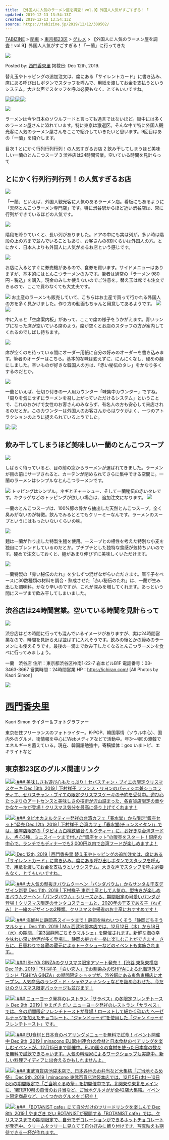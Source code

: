 ```yaml
---
title: 【外国人に人気のラーメン屋を調査！vol.9】外国人人気がすごすぎる！「
updated: 2019-12-13 13:54:13Z
created: 2019-12-13 13:54:13Z
source: https://tabizine.jp/2019/12/12/309502/
---
```


 [TABIZINE](https://tabizine.jp) > [関東](https://tabizine.jp/kanto/) > [東京都23区](https://tabizine.jp/kanto/tokyo/) > [グルメ](https://tabizine.jp/kanto/tokyo/tokyo-gourmet/) > 【外国人に人気のラーメン屋を調査！vol.9】外国人人気がすごすぎる！「一蘭」に行ってきた

![](https://tabizine.jp/wp-content/ps_profile_image/278/tbzn170301-thumbnail.jpg)

Posted by: [西門香央里](https://tabizine.jp/author/kaori_simon/)
掲載日: Dec 12th, 2019.

替え玉やトッピングの追加注文は、席にある「サイレントカード」に書き込み、席にある呼び出しボタンでスタッフを呼んで、用紙を渡してお金を支払うというシステム。大きな声でスタッフを呼ぶ必要もなく、とてもいいですね。

 [![](https://tabizine.jp/wp-content/uploads/2018/12/btn_facebook.svg)](http://www.facebook.com/share.php?u=https://tabizine.jp/2019/12/12/309502/)[![](https://tabizine.jp/wp-content/uploads/2018/12/btn_hatena.svg)](http://b.hatena.ne.jp/add?mode=confirm&url=https://tabizine.jp/2019/12/12/309502/)[![](https://tabizine.jp/wp-content/uploads/2018/12/btn_line.svg)](http://line.me/R/msg/text/?%E3%80%90%E5%A4%96%E5%9B%BD%E4%BA%BA%E3%81%AB%E4%BA%BA%E6%B0%97%E3%81%AE%E3%83%A9%E3%83%BC%E3%83%A1%E3%83%B3%E5%B1%8B%E3%82%92%E8%AA%BF%E6%9F%BB%EF%BC%81vol.9%E3%80%91%E5%A4%96%E5%9B%BD%E4%BA%BA%E4%BA%BA%E6%B0%97%E3%81%8C%E3%81%99%E3%81%94%E3%81%99%E3%81%8E%E3%82%8B%EF%BC%81%E3%80%8C%E4%B8%80%E8%98%AD%E3%80%8D%E3%81%AB%E8%A1%8C%E3%81%A3%E3%81%A6%E3%81%8D%E3%81%9F%0D%0Ahttps://tabizine.jp/2019/12/12/309502/)![](https://tabizine.jp/wp-content/uploads/2018/12/btn_comment.svg)

![](https://tabizine.jp/wp-content/uploads/2019/12/309502-11.jpg)

ラーメンは今や日本のソウルフードと言っても過言ではないほど。街中には多くのラーメン屋さんに溢れています。特に東京は激選区。そんな中で特に外国人観光客に人気のラーメン屋さんをここで紹介していきたいと思います。9回目はあの「一蘭」を紹介します。

目次
1 とにかく行列行列行列！の人気すぎるお店
2 飲み干してしまうほど美味しい一蘭のとんこつスープ
3 渋谷店は24時間営業。空いている時間を見計らって

## とにかく行列行列行列！の人気すぎるお店

![](https://tabizine.jp/wp-content/uploads/2019/12/309502-16.jpg)

「一蘭」といえば、外国人観光客に人気のあるラーメン店。看板にもあるように「天然とんこつラーメン専門店」です。特に渋谷駅からほど近い渋谷店は、常に行列ができているほどの人気です。

![](https://tabizine.jp/wp-content/uploads/2019/12/309502-03.jpg)

階段を降りていくと、長い列がありました。ドアの中にも実は列が。多い時は階段の上の方まで並んでいることもあり、お客さんの8割くらいは外国人の方。とにかく、日本人よりも外国人に人気があるお店という感じです。

![](https://tabizine.jp/wp-content/uploads/2019/12/309502-04.jpg)

お店に入るとすぐに券売機があるので、食券を買います。サイドメニューはありますが、基本的にはとんこつラーメンのみです。筆者は通常の「ラーメン 980円・税込」を購入。現金のみしか使えないのでご注意を。替え玉は席でも注文できるので、ここで買わなくても大丈夫です。

![](https://tabizine.jp/wp-content/uploads/2019/12/309502-05.jpg)
お土産のラーメンも販売していて、こちらはお土産で買って行かれる外国人の方を多く見かけました。作り方の動画もちゃんと用意してあるようです。
![](https://tabizine.jp/wp-content/uploads/2019/12/309502-06.jpg)
![](https://tabizine.jp/wp-content/uploads/2019/12/309502-07.jpg)

中に入ると「空席案内板」があって、ここで席の様子をうかがえます。青いランプになった席が空いている席のよう。席が空くとお店のスタッフの方が案内してくれるのでしばし待ちます。

![](https://tabizine.jp/wp-content/uploads/2019/12/309502-08.jpg)

席が空くのを待っている間にオーダー用紙に自分の好みのオーダーを書き込みます。筆者のオーダーはこちら。基本的な味は変えずに、にんにくなし、硬めの麺にしました。辛いものが好きな韓国人の方は、「赤い秘伝のタレ」をかなり多くするのだとか。

![](https://tabizine.jp/wp-content/uploads/2019/12/309502-17.jpg)

一蘭といえば、仕切り付きの一人用カウンター「味集中カウンター」ですね。「周りを気にせずにラーメンを召し上がっていただけるシステム」ということで、これのおかげで女性のお客さんのみならず、有名人の方も安心して来店されるのだとか。このカウンターは外国人のお客さんからはウケがよく、一つのアトラクションのように捉えられているようでした。

![](https://tabizine.jp/wp-content/uploads/2019/12/309502-10.jpg)
![](https://tabizine.jp/wp-content/uploads/2019/12/309502-09.jpg)

## 飲み干してしまうほど美味しい一蘭のとんこつスープ

![](https://tabizine.jp/wp-content/uploads/2019/12/309502-11.jpg)

しばらく待っていると、目の前の窓からラーメンが運ばれてきました。ラーメンが目の前にサーブされると、カーテンが閉められてさらに集中できる空間に。一蘭のラーメンはシンプルなとんこつラーメンです。

![](https://tabizine.jp/wp-content/uploads/2019/12/309502-12.jpg)
トッピングはシンプル。ネギとチャーシュー、そして一蘭秘伝の赤いタレです。キクラゲなどのトッピングが欲しい場合は、追加注文になります。
![](https://tabizine.jp/wp-content/uploads/2019/12/309502-14.jpg)

一蘭のとんこつスープは、100%豚の骨から抽出した天然とんこつスープ。全く臭みがないのが特徴。飲んでみるととてもクリーミーなんです。ラーメンのスープというにはもったいないくらいの味。

![](https://tabizine.jp/wp-content/uploads/2019/12/309502-15.jpg)

麺は一蘭が作り出した特製生麺を使用。一スープとの相性を考えた特別な小麦を独自にブレンドしているのだとか。プチプチとした独特な食感が気持ちいいのです。硬めで注文しておくと、麺があまり伸びずに美味しくいただけます。

![](https://tabizine.jp/wp-content/uploads/2019/12/309502-13.jpg)

一蘭特製の「赤い秘伝のたれ」を少しずつ混ぜながらいただきます。唐辛子をベースに30数種類の材料を調合・熟成させた「赤い秘伝のたれ」は、一蘭が生み出した調味料。かなり辛いのですが、これが深みを増してくれます。あっという間にスープまで飲み干してしまいました。

## 渋谷店は24時間営業。空いている時間を見計らって

![](https://tabizine.jp/wp-content/uploads/2019/12/309502-01.jpg)

渋谷店はどの時間に行っても混んでいるイメージがありますが、実は24時間営業なので、時間を見計らえば並ばずに入れそうです。飲みの後とかの締めのラーメンにも使えそうです。最後の一滴まで飲み干したくなるとんこつラーメンを食べに行ってみましょう。

一蘭　渋谷店
住所：東京都渋谷区神南1-22-7 岩本ビルB1F
電話番号：03-3463-3667
営業時間：24時間営業
HP：https://ichiran.com/
[All Photos by Kaori Simon]

![](https://tabizine.jp/wp-content/ps_profile_image/278/tbzn170301-standard.jpg)

# [西門香央里](https://tabizine.jp/author/kaori_simon/)

Kaori Simon ライター＆フォトグラファー

東京在住フリーランスのフォトライター。K-POP、韓国事情（ソウル中心）、国内外のグルメ、街情報を中心にWebメディアなどで活動中。年3〜4回の渡韓でエネルギーを蓄えている。現在、韓国語勉強中。寄稿媒体：goo いまトピ、エキサイトなど

## 東京都23区のグルメ関連リンク

[![](https://tabizine.jp/wp-content/uploads/2019/12/308128-04-320x180.jpg)![](https://tabizine.jp/wp-content/uploads/2019/12/308128-04-200x150.jpg)  ### 美味しさも遊び心もたっぷり！セバスチャン・ブイエの限定クリスマスケーキ  Dec 13th, 2019 | 下村祥子  フランス・リヨンのパティシエ兼ショコラティエ、セバスチャン・ブイエの限定クリスマスケーキの予約を受付中。遊び心たっぷりのアートセンスと美味しさの技術が沢山詰まった、各百貨店限定の華やかなケーキが登場！クリスマス気分を最高に盛り上げてくれます！](https://tabizine.jp/2019/12/13/308128/)

[![](https://tabizine.jp/wp-content/uploads/2020/01/309947-01-320x180.jpg)![](https://tabizine.jp/wp-content/uploads/2020/01/309947-01-200x150.jpg)  ### タピオカミルクティー発祥の台湾カフェ「春水堂」から限定“銀座セット”発売  Dec 12th, 2019 | 下村祥子  台湾カフェ「春水堂(チュンスイタン)」では、銀座店限定の「タピオカ白桃鉄観音ミルクティー」に、お好きな台湾ヌードル、点心3種、ミニスイーツまで付いた“銀座セット”の販売をスタート！銀座の中心で、ランチでもディナーでも3,000円以内で台湾フードが楽しめますよ！](https://tabizine.jp/2019/12/12/309947/)

[![](https://tabizine.jp/wp-content/uploads/2019/12/309502-15-320x180.jpg)![](https://tabizine.jp/wp-content/uploads/2019/12/309502-15-480x360.jpg)  Dec 12th, 2019 | 西門香央里  替え玉やトッピングの追加注文は、席にある「サイレントカード」に書き込み、席にある呼び出しボタンでスタッフを呼んで、用紙を渡してお金を支払うというシステム。大きな声でスタッフを呼ぶ必要もなく、とてもいいですね。](https://tabizine.jp/2019/12/12/309502/)

[![](https://tabizine.jp/wp-content/uploads/2019/12/308515-01-320x180.jpg)![](https://tabizine.jp/wp-content/uploads/2019/12/308515-01-200x150.jpg)  ### 大人気の型抜きバウムクーヘン「パンダバウム」からサンタ＆干支デザイン新登  Dec 11th, 2019 | 下村祥子  東京土産として人気の、型抜きが楽しめるバウムクーヘン「パンダバウム」シリーズから、期間限定の可愛いパンダが登場！クリスマス限定のサンタコスチュームと、2020年の干支である子（ねずみ）と一緒のデザインの2種類。クリスマスや帰省のお土産におすすめです！](https://tabizine.jp/2019/12/11/308515/)

[![](https://tabizine.jp/wp-content/uploads/2019/12/309960-03-320x180.jpg)![](https://tabizine.jp/wp-content/uploads/2019/12/309960-03-200x150.jpg)  ### 海鮮丼に静岡茶スイーツまで！静岡を味わいつくそう「静岡ごちそうマルシェ」  Dec 11th, 2019 | Mia  西武池袋本店では、12月12日（木）から18日（水）の期間、「第3回静岡ごちそうマルシェ」を開催されます。新鮮な海の幸や味わい深い地酒が多く登場し、静岡の魅力を一挙に楽しむことができます。さらに、日替わりで各蔵の蔵元によるトークショーなどのイベントも実施されます。](https://tabizine.jp/2019/12/11/309960/)

[![](https://tabizine.jp/wp-content/uploads/2019/12/308879-02-320x180.jpg)![](https://tabizine.jp/wp-content/uploads/2019/12/308879-02-200x150.jpg)  ### ISHIYA GINZAのクリスマス限定アソート発売！【渋谷 東急東横店  Dec 11th, 2019 | 下村祥子  「白い恋人」でお馴染みのISHIYAによる北海道外ブランド「ISHIYA GINZA」の期間限定ショップが、渋谷駅にある東急東横店にオープン。人気商品のラング・ド・シャやフィナンシェなどを詰め合わせた、今だけのクリスマス限定パッケージも並びます！](https://tabizine.jp/2019/12/11/308879/)

[![](https://tabizine.jp/wp-content/uploads/2019/11/303121-01-320x180.jpg)![](https://tabizine.jp/wp-content/uploads/2019/11/303121-01-200x150.jpg)  ### ニューヨーク発祥のレストラン「サラベス」の冬限定フレンチトースト  Dec 9th, 2019 | やまざき だい  ニューヨーク発祥のレストラン「サラベス」では、冬の期間限定フレンチトーストが登場！ローストして細かく砕いたヘーゼルナッツを加えたチョコレート、“ジャンドゥーヤ”を使用した「ジャンドゥーヤ フレンチトースト」です。](https://tabizine.jp/2019/12/09/303121/)

[![](https://tabizine.jp/wp-content/uploads/2019/12/309529-03-320x180.jpg)![](https://tabizine.jp/wp-content/uploads/2019/12/309529-03-200x150.jpg)  ### EU食材と日本食のペアリングメニューを無料で試食！イベント開催中  Dec 9th, 2019 | minacono  EU(欧州連合)の食材と日本食材のペアリングを楽しむイベントが、12月15日まで開催中。EUの国々の食材を使った日本食の数々を無料で試飲できちゃいます。人気の料理家によるワークショップも実施中。新しい料理アイディアに出会えるかもしれませんよ。](https://tabizine.jp/2019/12/09/309529/)

[![](https://tabizine.jp/wp-content/uploads/2019/12/308892-02-320x180.jpg)![](https://tabizine.jp/wp-content/uploads/2019/12/308892-02-200x150.jpg)  ### 東武百貨店池袋本店で、日本各地のお弁当など大集結「ご当地ぐるめ祭」  Dec 9th, 2019 | minacono  東武百貨店池袋本店では、12月5日(木)～10日(火)の期間限定で「ご当地ぐるめ祭」を初開催中です。北関東や東北をメインに、1都1道10県の自慢のお弁当など、ご当地グルメがが全42店大集結。イベント限定商品など、いくつかのグルメをご紹介！](https://tabizine.jp/2019/12/09/308892/)

[![](https://tabizine.jp/wp-content/uploads/2019/11/304548-01-320x180.jpg)![](https://tabizine.jp/wp-content/uploads/2019/11/304548-01-200x150.jpg)  ### 「BOTANIST cafe」にて自分だけのツリードリンクを楽しんで  Dec 8th, 2019 | やまざき だい  BOTANISTが展開する「BOTANIST cafe」では、クリスマスまでの期間限定で、自分でデコレーションができるホットチョコレートが発売中。クリームをツリーに見立てて自分好みに飾り付けでき、写真映えも期待できる一杯が作れます。](https://tabizine.jp/2019/12/08/304548/)